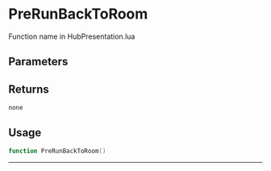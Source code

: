 # PreRunBackToRoom
Function name in HubPresentation.lua
## Parameters

## Returns
`none`
## Usage
```lua
function PreRunBackToRoom()
```
---
